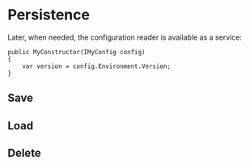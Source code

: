﻿# Persistence


Later, when needed, the configuration reader is available as a service:

```
public MyConstructor(IMyConfig config)
{
    var version = config.Environment.Version;
}
```

## Save

## Load

## Delete